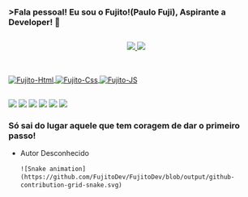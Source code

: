 ### >Fala pessoal! Eu sou o Fujito!(Paulo Fuji), Aspirante a Developer! 👋

##

<div align="center">
  <a href="https://github.com/fujitodev">
  <img height="160em" src="https://github-readme-stats.vercel.app/api?username=fujitodev&show_icons=true&theme=github_dark&include_all_commits=true&count_private=true"/>
  <img height="150em" src="https://github-readme-stats.vercel.app/api/top-langs/?username=fujitodev&layout=compact&langs_count=7&theme=github_dark"/>
</div>
  
  ##
  
  <div style="display: inline_block"><br>
  <img align="center" alt="Fujito-Html" height="50" width="60" src="https://cdn.jsdelivr.net/gh/devicons/devicon/icons/html5/html5-original.svg">
  <img align="center" alt="Fujito-Css" height="50" width="60" src="https://cdn.jsdelivr.net/gh/devicons/devicon/icons/css3/css3-original.svg">
  <img align="center" alt="Fujito-JS" height="50" width="60" src="https://cdn.jsdelivr.net/gh/devicons/devicon/icons/javascript/javascript-original.svg">
  </div>
  
  ##
  
  <div>
    <a href="https://www.linkedin.com/in/paulo-novais-fuji-168336209/" target ="_blank"><img src="https://img.shields.io/badge/LinkedIn-0077B5?style=for-the-badge&logo=linkedin&logoColor=white" target="_blank"></a>  
    <a href="mailto:paulo.novaisfuji@gmail.com" target="_blank"><img src="https://img.shields.io/badge/Gmail-D14836?style=for-the-badge&logo=gmail&logoColor=white"></a>
    <a href="https://wa.me/qr/E2R366GOWKQVP1" target="_blank"><img src ="https://img.shields.io/badge/WhatsApp-25D366?style=for-the-badge&logo=whatsapp&logoColor=white"></a>
    <a href="https://www.youtube.com/fujitogamer" target="_blank"><img src="https://img.shields.io/badge/YouTube-FF0000?style=for-the-badge&logo=youtube&logoColor=white" target="_blank"></a>
    <a href="https://instagram.com/fujitooficial?igshid=YmMyMTA2M2Y=" target="_blank"><img src="https://img.shields.io/badge/Instagram-E4405F?style=for-the-badge&logo=instagram&logoColor=white"></a>
    <a href="https://www.tiktok.com/@fujitooficial"><img src="https://img.shields.io/badge/TikTok-000000?style=for-the-badge&logo=tiktok&logoColor=white"></a>
  </div>
  
  ### Só sai do lugar aquele que tem coragem de dar o primeiro passo!
- Autor Desconhecido

      ![Snake animation](https://github.com/FujitoDev/FujitoDev/blob/output/github-contribution-grid-snake.svg)

  ##
